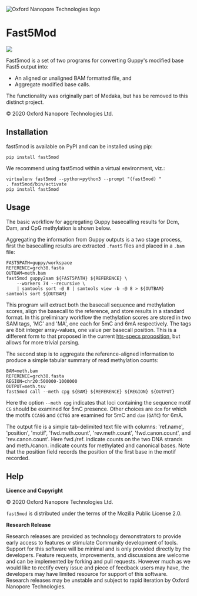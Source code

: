 ﻿
![Oxford Nanopore Technologies logo](https://github.com/nanoporetech/fast5mod/raw/master/images/ONT_logo_590x106.png)


Fast5Mod
========

[![](https://img.shields.io/pypi/v/fast5mod.svg)](https://pypi.org/project/fast5mod/)

Fast5mod is a set of two programs for converting Guppy's modified base Fast5 output into:

  * An aligned or unaligned BAM formatted file, and
  * Aggregate modified base calls.

The functionality was originally part of Medaka, but has be removed to this distinct project.

© 2020 Oxford Nanopore Technologies Ltd.

Installation
------------

fast5mod is available on PyPI and can be installed using pip:

    pip install fast5mod

We recommend using fast5mod within a virtual environment, viz.:

    virtualenv fast5mod --python=python3 --prompt "(fast5mod) "
    . fast5mod/bin/activate
    pip install fast5mod

Usage
-----

The basic workflow for aggregating Guppy basecalling results
for Dcm, Dam, and CpG methylation is shown below.

Aggregating the information from Guppy outputs is a two stage process, first
the basecalling results are extracted `.fast5` files and placed in a `.bam`
file:

    FAST5PATH=guppy/workspace
    REFERENCE=grch38.fasta
    OUTBAM=meth.bam
    fast5mod guppy2sam ${FAST5PATH} ${REFERENCE} \
        --workers 74 --recursive \
        | samtools sort -@ 8 | samtools view -b -@ 8 > ${OUTBAM}
    samtools sort ${OUTBAM}

This program will extract both the basecall sequence and methylation scores,
align the basecall to the reference, and store results in a standard format.
In this preliminary workflow the methylation scores are stored in two SAM
tags, 'MC' and 'MA', one each for 5mC and 6mA respectively. The tags are
8bit integer array-values, one value per basecall position. This is a
different form to that proposed in the current
[hts-specs proposition](https://github.com/samtools/hts-specs/pull/418/files),
but allows for more trivial parsing.

The second step is to aggregate the reference-aligned information to produce
a simple tabular summary of read methylation counts:

    BAM=meth.bam
    REFERENCE=grch38.fasta
    REGION=chr20:500000-1000000
    OUTPUT=meth.tsv
    fast5mod call --meth cpg ${BAM} ${REFERENCE} ${REGION} ${OUTPUT}

Here the option `--meth cpg` indicates that loci containing the sequence
motif `CG` should be examined for 5mC presence. Other choices are
`dcm` for which the motifs `CCAGG` and `CCTGG` are examined for 5mC and `dam`
(`GATC`) for 6mA.

The output file is a simple tab-delimited text file with columns:
'ref.name', 'position', 'motif', 'fwd.meth.count', 'rev.meth.count',
'fwd.canon.count', and 'rev.canon.count'. Here fwd./ref. indicate counts on the
two DNA strands and meth./canon. indicate counts for methylated and
canonical bases. Note that the position field records the position of the
first base in the motif recorded.


Help
----

**Licence and Copyright**

© 2020 Oxford Nanopore Technologies Ltd.

`fast5mod` is distributed under the terms of the Mozilla Public License 2.0.

**Research Release**

Research releases are provided as technology demonstrators to provide early
access to features or stimulate Community development of tools. Support for
this software will be minimal and is only provided directly by the developers.
Feature requests, improvements, and discussions are welcome and can be
implemented by forking and pull requests. However much as we would
like to rectify every issue and piece of feedback users may have, the
developers may have limited resource for support of this software. Research
releases may be unstable and subject to rapid iteration by Oxford Nanopore
Technologies.
